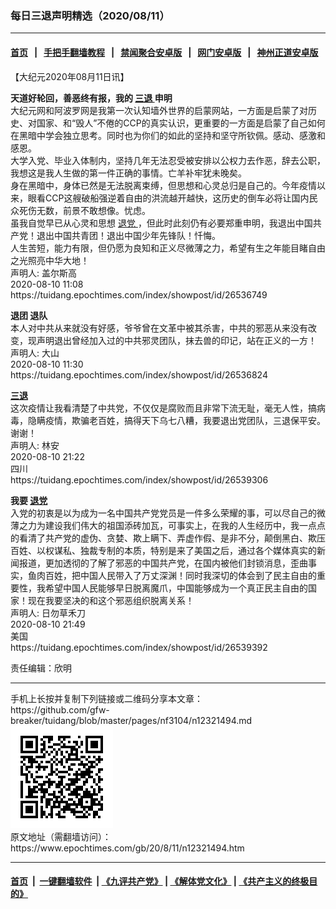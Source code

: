 ### 每日三退声明精选（2020/08/11）
------------------------

#### [首页](https://github.com/gfw-breaker/banned-news1/blob/master/README.md) &nbsp;&nbsp;|&nbsp;&nbsp; [手把手翻墙教程](https://github.com/gfw-breaker/guides/wiki) &nbsp;&nbsp;|&nbsp;&nbsp; [禁闻聚合安卓版](https://github.com/gfw-breaker/bn-android) &nbsp;&nbsp;|&nbsp;&nbsp; [网门安卓版](https://github.com/oGate2/oGate) &nbsp;&nbsp;|&nbsp;&nbsp; [神州正道安卓版](https://github.com/SzzdOgate/update) 



<div class="post_content" id="artbody" itemprop="articleBody">
 <!-- article content begin -->
 <p>
  【大纪元2020年08月11日讯】
 </p>
 <p>
  <strong>
   天道好轮回，善恶终有报，我的
   <a href="https://www.epochtimes.com/gb/tag/%E4%B8%89%E9%80%80.html">
    三退
   </a>
   申明
  </strong>
  <br/>
  大纪元网和阿波罗网是我第一次认知墙外世界的启蒙网站，一方面是启蒙了对历史、对国家、和“毁人”不倦的CCP的真实认识，更重要的一方面是启蒙了自己如何在黑暗中学会独立思考。同时也为你们的如此的坚持和坚守所钦佩。感动、感激和感恩。
  <br/>
  大学入党、毕业入体制内，坚持几年无法忍受被安排以公权力去作恶，辞去公职，我想这是我人生做的第一件正确的事情。亡羊补牢犹未晚矣。
  <br/>
  身在黑暗中，身体已然是无法脱离束缚，但思想和心灵总归是自己的。今年疫情以来，眼看CCP这艘破船强逆着自由的洪流越开越快，这历史的倒车必将让国内民众死伤无数，前景不敢想像。忧虑。
  <br/>
  虽我自觉早已从心灵和思想
  <a href="https://www.epochtimes.com/gb/tag/%E9%80%80%E5%85%9A.html">
   退党
  </a>
  ，但此时此刻仍有必要郑重申明，我退出中国共产党！退出中国共青团！退出中国少年先锋队！忏悔。
  <br/>
  人生苦短，能力有限，但仍愿为良知和正义尽微薄之力，希望有生之年能目睹自由之光照亮中华大地！
  <br/>
  声明人: 盖尔斯高
  <br/>
  2020-08-10 11:08
  <br/>
  https://tuidang.epochtimes.com/index/showpost/id/26536749
 </p>
 <p>
  <strong>
   退团 退队
  </strong>
  <br/>
  本人对中共从来就没有好感，爷爷曾在文革中被其杀害，中共的邪恶从来没有改变，现声明退出曾经加入过的中共邪灵团队，抹去兽的印记，站在正义的一方！
  <br/>
  声明人: 大山
  <br/>
  2020-08-10 11:30
  <br/>
  https://tuidang.epochtimes.com/index/showpost/id/26536824
 </p>
 <p>
  <strong>
   <a href="https://www.epochtimes.com/gb/tag/%E4%B8%89%E9%80%80.html">
    三退
   </a>
  </strong>
  <br/>
  这次疫情让我看清楚了中共党，不仅仅是腐败而且非常下流无耻，毫无人性，搞病毒，隐瞒疫情，欺骗老百姓，搞得天下乌七八糟，我要退出党团队，三退保平安。谢谢！
  <br/>
  声明人: 林安
  <br/>
  2020-08-10 21:22
  <br/>
  四川
  <br/>
  https://tuidang.epochtimes.com/index/showpost/id/26539306
 </p>
 <p>
  <strong>
   我要
   <a href="https://www.epochtimes.com/gb/tag/%E9%80%80%E5%85%9A.html">
    退党
   </a>
  </strong>
  <br/>
  入党的初衷是以为成为一名中国共产党党员是一件多么荣耀的事，可以尽自己的微薄之力为建设我们伟大的祖国添砖加瓦，可事实上，在我的人生经历中，我一点点的看清了共产党的虚伪、贪婪、欺上瞒下、弄虚作假、是非不分，颠倒黑白、欺压百姓、以权谋私、独裁专制的本质，特别是来了美国之后，通过各个媒体真实的新闻报道，更加透彻的了解了邪恶的中国共产党，在国内被他们封锁消息，歪曲事实，鱼肉百姓，把中国人民带入了万丈深渊！同时我深切的体会到了民主自由的重要性，我希望中国人民能够早日脱离魔爪，中国能够成为一个真正民主自由的国家！现在我要坚决的和这个邪恶组织脱离关系！
  <br/>
  声明人: 日勿草禾刀
  <br/>
  2020-08-10 21:49
  <br/>
  美国
  <br/>
  https://tuidang.epochtimes.com/index/showpost/id/26539392
 </p>
 <p>
  责任编辑：欣明
 </p>
 <!-- article content end -->
 <div id="below_article_ad">
 </div>
</div>

<hr/>
手机上长按并复制下列链接或二维码分享本文章：<br/>
https://github.com/gfw-breaker/tuidang/blob/master/pages/nf3104/n12321494.md <br/>
<a href='https://github.com/gfw-breaker/tuidang/blob/master/pages/nf3104/n12321494.md'><img src='https://github.com/gfw-breaker/tuidang/blob/master/pages/nf3104/n12321494.md.png'/></a> <br/>
原文地址（需翻墙访问）：https://www.epochtimes.com/gb/20/8/11/n12321494.htm


------------------------
#### [首页](https://github.com/gfw-breaker/banned-news/blob/master/README.md) &nbsp;|&nbsp; [一键翻墙软件](https://github.com/gfw-breaker/nogfw/blob/master/README.md) &nbsp;| [《九评共产党》](https://github.com/gfw-breaker/9ping.md/blob/master/README.md#九评之一评共产党是什么) | [《解体党文化》](https://github.com/gfw-breaker/jtdwh.md/blob/master/README.md) | [《共产主义的终极目的》](https://github.com/gfw-breaker/gczydzjmd.md/blob/master/README.md)


<img src='http://gfw-breaker.win/tuidang/pages/nf3104/n12321494.md' width='0px' height='0px'/>